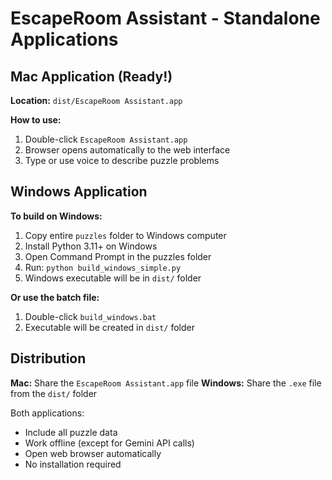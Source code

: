 # EscapeRoom Assistant - Standalone Applications

## Mac Application (Ready!)

**Location:** `dist/EscapeRoom Assistant.app`

**How to use:**
1. Double-click `EscapeRoom Assistant.app` 
2. Browser opens automatically to the web interface
3. Type or use voice to describe puzzle problems

## Windows Application

**To build on Windows:**
1. Copy entire `puzzles` folder to Windows computer
2. Install Python 3.11+ on Windows
3. Open Command Prompt in the puzzles folder
4. Run: `python build_windows_simple.py`
5. Windows executable will be in `dist/` folder

**Or use the batch file:**
1. Double-click `build_windows.bat`
2. Executable will be created in `dist/` folder

## Distribution

**Mac:** Share the `EscapeRoom Assistant.app` file
**Windows:** Share the `.exe` file from the `dist/` folder

Both applications:
- Include all puzzle data
- Work offline (except for Gemini API calls)
- Open web browser automatically
- No installation required